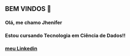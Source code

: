 ## BEM VINDOS 👋

### Olá, me chamo Jhenifer
### Estou cursando Tecnologia em Ciência de Dados!!
### [meu Linkedin](https://www.linkedin.com/in/jhenifer-brito/)

<!--
**Jheni-Br/Jheni-Br** is a ✨ _special_ ✨ repository because its `README.md` (this file) appears on your GitHub profile.

Here are some ideas to get you started:

- 🔭 I’m currently working on ...
- 🌱 I’m currently learning ...
- 👯 I’m looking to collaborate on ...
- 🤔 I’m looking for help with ...
- 💬 Ask me about ...
- 📫 How to reach me: ...
- 😄 Pronouns: ...
- ⚡ Fun fact: ...
-->
